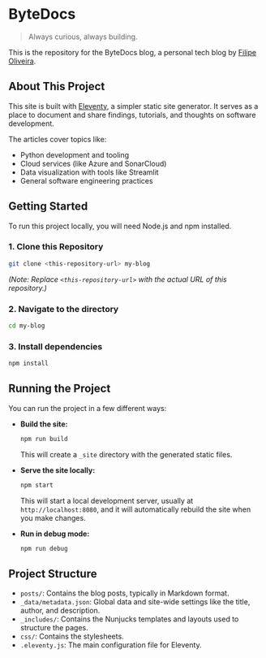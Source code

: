 # ByteDocs

> Always curious, always building.

This is the repository for the ByteDocs blog, a personal tech blog by [Filipe Oliveira](https://www.linkedin.com/in/filipe-oliveira-05724850/).

## About This Project

This site is built with [Eleventy](https://www.11ty.io/), a simpler static site generator. It serves as a place to document and share findings, tutorials, and thoughts on software development.

The articles cover topics like:
*   Python development and tooling
*   Cloud services (like Azure and SonarCloud)
*   Data visualization with tools like Streamlit
*   General software engineering practices

## Getting Started

To run this project locally, you will need Node.js and npm installed.

### 1. Clone this Repository

```bash
git clone <this-repository-url> my-blog
```
*(Note: Replace `<this-repository-url>` with the actual URL of this repository.)*

### 2. Navigate to the directory

```bash
cd my-blog
```

### 3. Install dependencies

```bash
npm install
```

## Running the Project

You can run the project in a few different ways:

*   **Build the site:**
    ```bash
    npm run build
    ```
    This will create a `_site` directory with the generated static files.

*   **Serve the site locally:**
    ```bash
    npm start
    ```
    This will start a local development server, usually at `http://localhost:8080`, and it will automatically rebuild the site when you make changes.

*   **Run in debug mode:**
    ```bash
    npm run debug
    ```

## Project Structure

*   `posts/`: Contains the blog posts, typically in Markdown format.
*   `_data/metadata.json`: Global data and site-wide settings like the title, author, and description.
*   `_includes/`: Contains the Nunjucks templates and layouts used to structure the pages.
*   `css/`: Contains the stylesheets.
*   `.eleventy.js`: The main configuration file for Eleventy.

